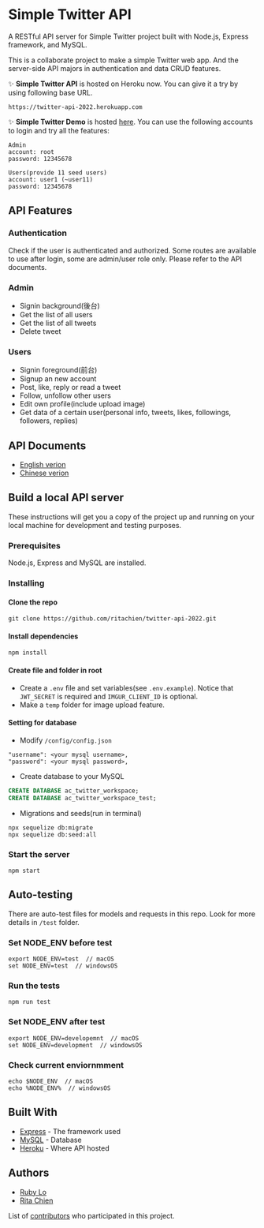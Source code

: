 # Simple Twitter API  
A RESTful API server for Simple Twitter project built with Node.js, Express framework, and MySQL.  

This is a collaborate project to make a simple Twitter web app. And the server-side API majors in authentication and data CRUD features.  


:sparkles: **Simple Twitter API** is hosted on Heroku now. You can give it a try by using following base URL.  
```
https://twitter-api-2022.herokuapp.com
```

:sparkles: **Simple Twitter Demo** is hosted [here](https://ziwenying.github.io/simple-twitter-frontend/#/login). You can use the following accounts to login and try all the features:  
```
Admin
account: root
password: 12345678

Users(provide 11 seed users)
account: user1 (~user11)
password: 12345678
```

## API Features  
### Authentication  
Check if the user is authenticated and authorized. Some routes are available to use after login, some are admin/user role only. Please refer to the API documents.  
### Admin  
* Signin background(後台)
* Get the list of all users  
* Get the list of all tweets  
* Delete tweet  
### Users
* Signin foreground(前台)
* Signup an new account  
* Post, like, reply or read a tweet  
* Follow, unfollow other users  
* Edit own profile(include upload image)  
* Get data of a certain user(personal info, tweets, likes, followings, followers, replies)  

## API Documents  
* [English verion](./api-docs/index.md)  
* [Chinese verion](https://hackmd.io/@twitter-2022/API-index)  

## Build a local API server  
These instructions will get you a copy of the project up and running on your local machine for development and testing purposes.  

### Prerequisites
Node.js, Express and MySQL are installed.

### Installing
#### Clone the repo  
```
git clone https://github.com/ritachien/twitter-api-2022.git
```
#### Install dependencies  
```
npm install
```
#### Create file and folder in root  
* Create a `.env` file and set variables(see `.env.example`). Notice that `JWT_SECRET` is required and `IMGUR_CLIENT_ID` is optional.
* Make a `temp` folder for image upload feature.  
#### Setting for database  
* Modify `/config/config.json`
```
"username": <your mysql username>,
"password": <your mysql password>,
```
* Create database to your MySQL  
```SQL
CREATE DATABASE ac_twitter_workspace;
CREATE DATABASE ac_twitter_workspace_test;
```
* Migrations and seeds(run in terminal)  
```
npx sequelize db:migrate
npx sequelize db:seed:all
```
### Start the server  
```
npm start
```

## Auto-testing
There are auto-test files for models and requests in this repo. Look for more details in  `/test` folder.

### Set NODE_ENV before test  
```
export NODE_ENV=test  // macOS
set NODE_ENV=test  // windowsOS
```
### Run the tests  
```
npm run test
```
### Set NODE_ENV after test  
```
export NODE_ENV=developemnt  // macOS
set NODE_ENV=development  // windowsOS

```
### Check current enviornmment  
```
echo $NODE_ENV  // macOS
echo %NODE_ENV%  // windowsOS
```

## Built With  

* [Express](https://expressjs.com/) - The framework used  
* [MySQL](https://www.mysql.com/) - Database  
* [Heroku](https://www.heroku.com/platform) - Where API hosted  

## Authors  
* [Ruby Lo](https://github.com/rubylo718)  
* [Rita Chien](https://github.com/ritachien)  

List of [contributors](https://github.com/ritachien/twitter-api-2022/contributors) who participated in this project.  
